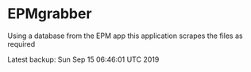 # EPMgrabber
Using a database from the EPM app this application scrapes the files as required


Latest backup: Sun Sep 15 06:46:01 UTC 2019
